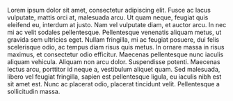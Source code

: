 ﻿Lorem ipsum dolor sit amet, consectetur adipiscing elit. Fusce ac lacus vulputate, mattis orci at, malesuada arcu. Ut quam neque, feugiat quis eleifend eu, interdum at justo. Nam vel vulputate diam, et auctor arcu. In nec mi ac velit sodales pellentesque. Pellentesque venenatis aliquam metus, ut gravida sem ultricies eget. Nullam fringilla, mi ac feugiat posuere, dui felis scelerisque odio, ac tempus diam risus quis metus. In ornare massa in risus maximus, et consectetur odio efficitur. Maecenas pellentesque nunc iaculis aliquam vehicula. Aliquam non arcu dolor. Suspendisse potenti. Maecenas lectus arcu, porttitor id neque a, vestibulum aliquet quam. Sed malesuada, libero vel feugiat fringilla, sapien est pellentesque ligula, eu iaculis nibh est sit amet est. Nunc ac placerat odio, placerat tincidunt velit. Pellentesque a sollicitudin massa.